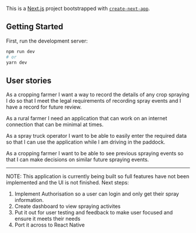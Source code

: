 This is a [Next.js](https://nextjs.org/) project bootstrapped with [`create-next-app`](https://github.com/vercel/next.js/tree/canary/packages/create-next-app).

## Getting Started

First, run the development server:

```bash
npm run dev
# or
yarn dev
```

## User stories

As a cropping farmer I want a way to record the details of any crop spraying I do so that I meet the legal requirements of recording spray events and I have a record for future review.

As a rural farmer I need an application that can work on an internet connection that can be minimal at times.

As a spray truck operator I want to be able to easily enter the required data so that I can use the application while I am driving in the paddock.

As a cropping farmer I want to be able to see previous spraying events so that I can make decisions on similar future spraying events.

---

NOTE:  This application is currently being built so full features have not been implemented and the UI is not finished.  Next steps:

1) Implement Authorisation so a user can login and only get their spray information.
2) Create dashboard to view spraying activites
3) Put it out for user testing and feedback to make user focused and ensure it meets their needs
4) Port it across to React Native